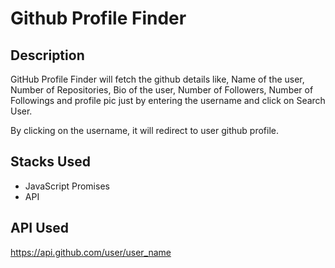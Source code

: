 # Github Profile Finder

## Description
GitHub Profile Finder will fetch the github details like, Name of the user, Number of Repositories, Bio of the user, Number of Followers, Number of Followings and profile pic just by entering the username and click on Search User.

By clicking on the username, it will redirect to user github profile.

## Stacks Used
* JavaScript Promises
* API  

## API Used
https://api.github.com/user/user_name

